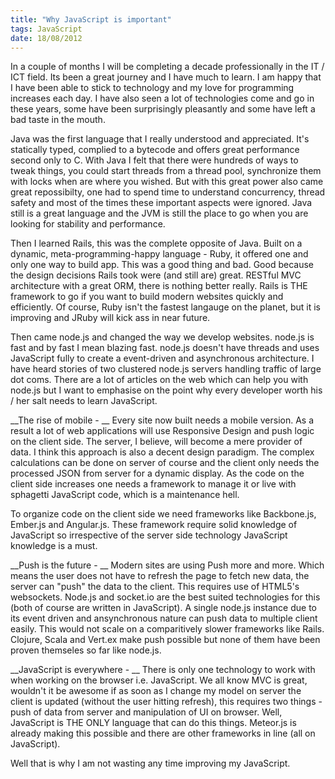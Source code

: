 ```yaml
--- 
title: "Why JavaScript is important"
tags: JavaScript
date: 18/08/2012
---
```


In a couple of months I will be completing a decade professionally in the IT / ICT field. Its been a great journey and I have much to learn. I am happy that I have been able to stick to technology and my love for programming increases each day. I have also seen a lot of technologies come and go in these years, some have been surprisingly pleasantly and some have left a bad taste in the mouth.

Java was the first language that I really understood and appreciated. It's statically typed, complied to a bytecode and offers great performance second only to C. With Java I felt that there were hundreds of ways to tweak things, you could start threads from a thread pool, synchronize them with locks when are where you wished. But with this great power also came great repossibilty, one had to spend time to understand concurrency, thread safety and most of the times these important aspects were ignored. Java still is a great language and the JVM is still the place to go when you are looking for stability and performance.

Then I learned Rails, this was the complete opposite of Java. Built on a dynamic, meta-programming-happy language - Ruby, it offered one and only one way to build app. This was a good thing and bad. Good because the design decisions Rails took were (and still are) great. RESTful MVC architecture with a great ORM, there is nothing better really. Rails is THE framework to go if you want to build modern websites quickly and efficiently. Of course, Ruby isn't the fastest langauge on the planet, but it is improving and JRuby will kick ass in near future.

Then came node.js and changed the way we develop websites. node.js is fast and by fast I mean blazing fast. node.js doesn't have threads and uses JavaScript fully to create a event-driven and asynchronous architecture. I have heard stories of two clustered node.js servers handling traffic of large dot coms. There are a lot of articles on the web which can help you with node.js but I want to emphasise on the point why every developer worth his / her salt needs to learn JavaScript.

__The rise of mobile - __
Every site now built needs a mobile version. As a result a lot of web applications will use Responsive Design and push logic on the client side. The server, I believe, will become a mere provider of data. I think this approach is also a decent design paradigm. The complex calculations can be done on server of course and the client only needs the processed JSON from server for a dynamic display. As the code on the client side increases one needs a framework to manage it or live with sphagetti JavaScript code, which is a maintenance hell. 

To organize code on the client side we need frameworks like Backbone.js, Ember.js and Angular.js. These framework require solid knowledge of JavaScript so irrespective of the server side technology JavaScript knowledge is a must.

__Push is the future - __
Modern sites are using Push more and more. Which means the user does not have to refresh the page to fetch new data, the server can "push" the data to the client. This requires use of HTML5's websockets. Node.js and socket.io are the best suited technologies for this (both of course are written in JavaScript). A single node.js instance due to its event driven and ansynchronous nature can push data to multiple client easily. This would not scale on a comparitively slower frameworks like Rails. Clojure, Scala and Vert.ex make push possible but none of them have been proven themseles so far like node.js.

__JavaScript is everywhere - __
There is only one technology to work with when working on the browser i.e. JavaScript. We all know MVC is great, wouldn't it be awesome if as soon as I change my model on server the client is updated (without the user hitting refresh), this requires two things - push of data from server and manipulation of UI on browser. Well, JavaScript is THE ONLY language that can do this things. Meteor.js is already making this possible and there are other frameworks in line (all on JavaScript).

Well that is why I am not wasting any time improving my JavaScript.
